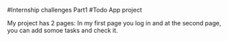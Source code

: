 #Internship challenges Part1
#Todo App project 

My project has 2 pages: 
In my first page you log in
and at the second page, you can add somoe tasks and check it.
